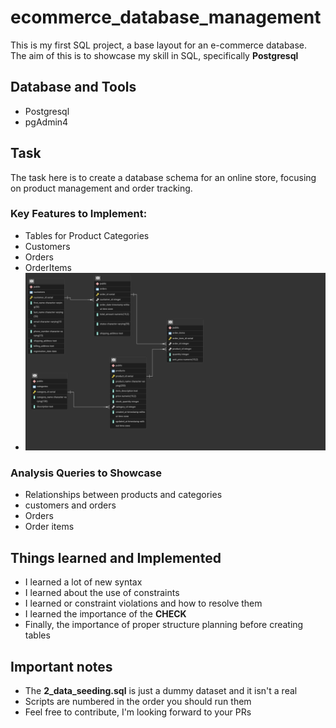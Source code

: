 # ecommerce_database_management

This is my first SQL project, a base layout for an e-commerce database.<br>
The aim of this is to showcase my skill in SQL, specifically **Postgresql**

## Database and Tools

- Postgresql
- pgAdmin4

## Task

The task here is to create a database schema for an online store, focusing on product management and order tracking.

### Key Features to Implement:

- Tables for Product Categories
- Customers
- Orders
- OrderItems
- ![Alt text for EDR](images/EDR.png)

### Analysis Queries to Showcase

- Relationships between products and categories
- customers and orders
- Orders
- Order items

## Things learned and Implemented

- I learned a lot of new syntax
- I learned about the use of constraints
- I learned or constraint violations and how to resolve them
- I learned the importance of the **CHECK**
- Finally, the importance of proper structure planning before creating tables

## Important notes

- The **2_data_seeding.sql** is just a dummy dataset and it isn't a real 
- Scripts are numbered in the order you should run them
- Feel free to contribute, I'm looking forward to your PRs
